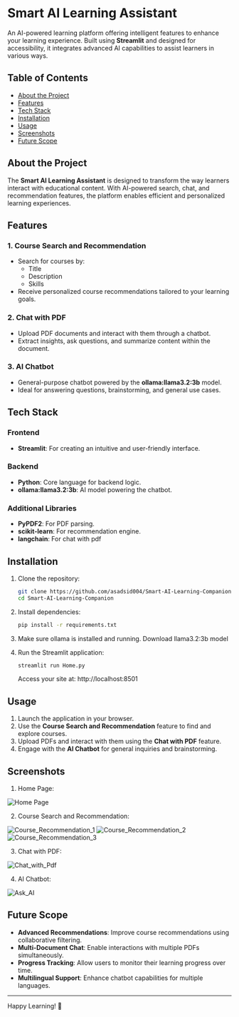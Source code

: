 # Smart AI Learning Assistant

An AI-powered learning platform offering intelligent features to enhance your learning experience. Built using **Streamlit** and designed for accessibility, it integrates advanced AI capabilities to assist learners in various ways.

## Table of Contents

- [About the Project](#about-the-project)
- [Features](#features)
- [Tech Stack](#tech-stack)
- [Installation](#installation)
- [Usage](#usage)
- [Screenshots](#screenshots)
- [Future Scope](#future-scope)

## About the Project

The **Smart AI Learning Assistant** is designed to transform the way learners interact with educational content. With AI-powered search, chat, and recommendation features, the platform enables efficient and personalized learning experiences.

## Features

### 1. Course Search and Recommendation

- Search for courses by:
  - Title
  - Description
  - Skills
- Receive personalized course recommendations tailored to your learning goals.

### 2. Chat with PDF

- Upload PDF documents and interact with them through a chatbot.
- Extract insights, ask questions, and summarize content within the document.

### 3. AI Chatbot

- General-purpose chatbot powered by the **ollama:llama3.2:3b** model.
- Ideal for answering questions, brainstorming, and general use cases.

## Tech Stack

### Frontend

- **Streamlit**: For creating an intuitive and user-friendly interface.

### Backend

- **Python**: Core language for backend logic.
- **ollama:llama3.2:3b**: AI model powering the chatbot.

### Additional Libraries

- **PyPDF2**: For PDF parsing.
- **scikit-learn**: For recommendation engine.
- **langchain**: For chat with pdf

## Installation

1. Clone the repository:

   ```bash
   git clone https://github.com/asadsid004/Smart-AI-Learning-Companion.git
   cd Smart-AI-Learning-Companion
   ```

2. Install dependencies:

   ```bash
   pip install -r requirements.txt
   ```

3. Make sure ollama is installed and running. Download llama3.2:3b model

4. Run the Streamlit application:

   ```bash
   streamlit run Home.py
   ```

   Access your site at: http://localhost:8501

## Usage

1. Launch the application in your browser.
2. Use the **Course Search and Recommendation** feature to find and explore courses.
3. Upload PDFs and interact with them using the **Chat with PDF** feature.
4. Engage with the **AI Chatbot** for general inquiries and brainstorming.

## Screenshots

1. Home Page:

![Home Page](screenshots/Smart%20AI%20Learning%20Assistant.jpeg)

2. Course Search and Recommendation:

![Course_Recommendation_1](screenshots/Course_Recommendation_1.jpeg)
![Course_Recommendation_2](screenshots/Course_Recommendation_2.jpeg)
![Course_Recommendation_3](screenshots/Course_Recommendation_3.jpeg)

3. Chat with PDF:

![Chat_with_Pdf](screenshots/Chat_with_Pdf.jpeg)

4. AI Chatbot:

![Ask_AI](screenshots/Ask%20AI.jpeg)

## Future Scope

- **Advanced Recommendations**: Improve course recommendations using collaborative filtering.
- **Multi-Document Chat**: Enable interactions with multiple PDFs simultaneously.
- **Progress Tracking**: Allow users to monitor their learning progress over time.
- **Multilingual Support**: Enhance chatbot capabilities for multiple languages.

---

Happy Learning! 🚀
